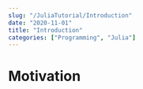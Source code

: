 ```yaml
---
slug: "/JuliaTutorial/Introduction"
date: "2020-11-01"
title: "Introduction"
categories: ["Programming", "Julia"]
---
```


# Motivation
